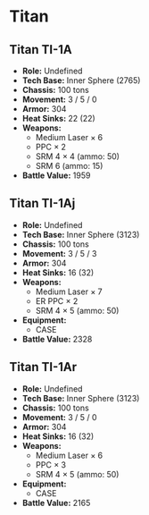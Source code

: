 # Titan
## Titan TI-1A
- **Role:** Undefined
- **Tech Base:** Inner Sphere (2765)
- **Chassis:** 100 tons
- **Movement:** 3 / 5 / 0
- **Armor:** 304
- **Heat Sinks:** 22 (22)
- **Weapons:**
  - Medium Laser × 6
  - PPC × 2
  - SRM 4 × 4 (ammo: 50)
  - SRM 6 (ammo: 15)
- **Battle Value:** 1959

## Titan TI-1Aj
- **Role:** Undefined
- **Tech Base:** Inner Sphere (3123)
- **Chassis:** 100 tons
- **Movement:** 3 / 5 / 3
- **Armor:** 304
- **Heat Sinks:** 16 (32)
- **Weapons:**
  - Medium Laser × 7
  - ER PPC × 2
  - SRM 4 × 5 (ammo: 50)
- **Equipment:**
  - CASE
- **Battle Value:** 2328

## Titan TI-1Ar
- **Role:** Undefined
- **Tech Base:** Inner Sphere (3123)
- **Chassis:** 100 tons
- **Movement:** 3 / 5 / 0
- **Armor:** 304
- **Heat Sinks:** 16 (32)
- **Weapons:**
  - Medium Laser × 6
  - PPC × 3
  - SRM 4 × 5 (ammo: 50)
- **Equipment:**
  - CASE
- **Battle Value:** 2165

